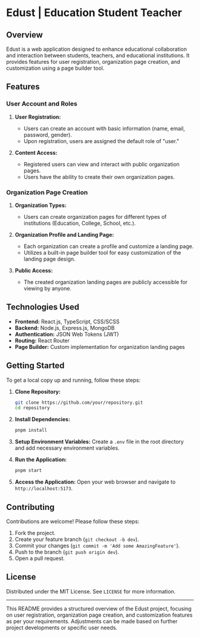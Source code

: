 # Edust | Education Student Teacher

## Overview

Edust is a web application designed to enhance educational collaboration and interaction between students, teachers, and educational institutions. It provides features for user registration, organization page creation, and customization using a page builder tool.

## Features

### User Account and Roles

1. **User Registration:**

   - Users can create an account with basic information (name, email, password, gender).
   - Upon registration, users are assigned the default role of "user."

2. **Content Access:**
   - Registered users can view and interact with public organization pages.
   - Users have the ability to create their own organization pages.

### Organization Page Creation

1. **Organization Types:**

   - Users can create organization pages for different types of institutions (Education, College, School, etc.).

2. **Organization Profile and Landing Page:**

   - Each organization can create a profile and customize a landing page.
   - Utilizes a built-in page builder tool for easy customization of the landing page design.

3. **Public Access:**
   - The created organization landing pages are publicly accessible for viewing by anyone.

## Technologies Used

- **Frontend:** React.js, TypeScript, CSS/SCSS
- **Backend:** Node.js, Express.js, MongoDB
- **Authentication:** JSON Web Tokens (JWT)
- **Routing:** React Router
- **Page Builder:** Custom implementation for organization landing pages

## Getting Started

To get a local copy up and running, follow these steps:

1. **Clone Repository:**

   ```bash
   git clone https://github.com/your/repository.git
   cd repository
   ```

2. **Install Dependencies:**

   ```bash
   pnpm install
   ```

3. **Setup Environment Variables:**
   Create a `.env` file in the root directory and add necessary environment variables.

4. **Run the Application:**

   ```bash
   pnpm start
   ```

5. **Access the Application:**
   Open your web browser and navigate to `http://localhost:5173`.

## Contributing

Contributions are welcome! Please follow these steps:

1. Fork the project.
2. Create your feature branch (`git checkout -b dev`).
3. Commit your changes (`git commit -m 'Add some AmazingFeature'`).
4. Push to the branch (`git push origin dev`).
5. Open a pull request.

## License

Distributed under the MIT License. See `LICENSE` for more information.

---

This README provides a structured overview of the Edust project, focusing on user registration, organization page creation, and customization features as per your requirements. Adjustments can be made based on further project developments or specific user needs.
